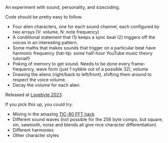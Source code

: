 An experiment with sound, personality, and sizecoding.

Code should be pretty easy to follow.  

- Four alien characters, one for each sound channel, each configured by two arrays (V: volume, N: note frequency)
- A conditional statement that (1) keeps a sync beat (2) triggers off the voices in an interesting pattern.
- Some maths that makes sounds that trigger on a particular beat have harmonic frequency (hat-tip: some half-hour YouTube music theory tutorial!)
- Poking of memory to get sound. Needs to be done every frame- frequency, wave form (just 1 nybble out of a possible 32), volume
- Drawing the aliens (right/back to left/front), shifting them around to respect the voice volume.
- Decay the volume for each alien.

Released at [Lovebyte 2023](https://demozoo.org/productions/319383/)

If you pick this up, you could try:
- Mixing in the amazing [TIC-80 FFT hack](https://github.com/glastonbridge/TIC-80/releases)
- Different sound waves (not possible for the 256 byte compo, but square, sin, sawtooth, noise and blends all give nice character differentiation)
- Different harmonies
- Other character styles
